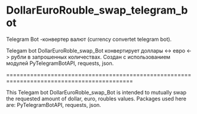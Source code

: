 # DollarEuroRouble_swap_telegram_bot

Telegram Bot -конвертер валют (currency convertet telegram bot).


   Telegam bot DollarEuroRoble_swap_Bot конвертирует доллары <-> евро <-> рубли в запрошенных количествах.
  Создан с использованием модулей PyTelegramBotAPI, requests, json.
   
  ===========================================================================================
  
   This Telegam bot DollarEuroRoble_swap_Bot is intended to mutually swap the requested amount of
  dollar, euro, roubles values.
  Packages used here are: PyTelegramBotAPI, requests, json.
